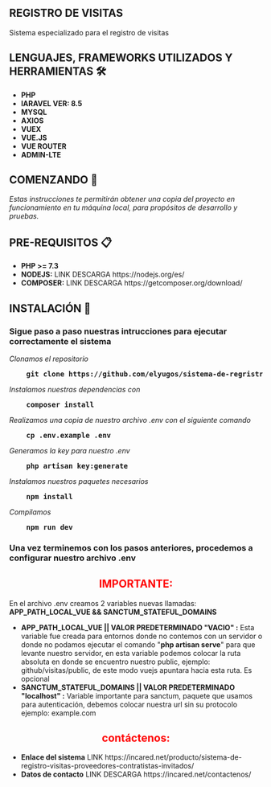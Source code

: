 ## REGISTRO DE VISITAS
<p>Sistema especializado para el registro de visitas</p>

## LENGUAJES, FRAMEWORKS UTILIZADOS Y HERRAMIENTAS <g-emoji class="g-emoji" alias="hammer_and_wrench" fallback-src="https://github.githubassets.com/images/icons/emoji/unicode/1f6e0.png">🛠️</g-emoji>
<ul>
	<li><b>PHP</b></li>
	<li><b>lARAVEL VER: 8.5</b></li>
	<li><b>MYSQL</b></li>
	<li><b>AXIOS</b></li>
	<li><b>VUEX</b></li>
	<li><b>VUE.JS</b></li>
	<li><b>VUE ROUTER</b></li>
	<li><b>ADMIN-LTE</b></li>
</ul>

## COMENZANDO <g-emoji class="g-emoji" alias="rocket" fallback-src="https://github.githubassets.com/images/icons/emoji/unicode/1f680.png">🚀</g-emoji>

<p><em>Estas instrucciones te permitirán obtener una copia del proyecto en funcionamiento en tu máquina local, para propósitos de desarrollo y pruebas.</em></p>

## PRE-REQUISITOS <g-emoji class="g-emoji" alias="clipboard" fallback-src="https://github.githubassets.com/images/icons/emoji/unicode/1f4cb.png">📋</g-emoji>

<ul>
	<li><b>PHP >= 7.3</b></li>
	<li><b>NODEJS:</b> LINK DESCARGA https://nodejs.org/es/</li>
	<li><b>COMPOSER:</b> LINK DESCARGA https://getcomposer.org/download/</li>
</ul>

## INSTALACIÓN <g-emoji class="g-emoji" alias="wrench" fallback-src="https://github.githubassets.com/images/icons/emoji/unicode/1f527.png">🔧</g-emoji>

<h3>Sigue paso a paso nuestras intrucciones para ejecutar correctamente el sistema</h3>

<em>Clonamos el repositorio</em>
<pre>
	<b>git clone https://github.com/elyugos/sistema-de-regristro-de-visitas.git</b>
</pre>
<em>Instalamos nuestras dependencias con</em>
<pre>
	<b>composer install</b>
</pre>
<em>Realizamos una copia de nuestro archivo .env con el siguiente comando</em>
<pre>
	<b>cp .env.example .env</b>
</pre>
<em>Generamos la key para nuestro .env</em>
<pre>
	<b>php artisan key:generate</b>
</pre>
<em>Instalamos nuestros paquetes necesarios </em>
<pre>
	<b>npm install</b>
</pre>
<em> Compilamos </em>
<pre>
	<b>npm run dev</b>
</pre>
<h3>Una vez terminemos con los pasos anteriores, procedemos a configurar nuestro archivo .env</h3>

<h2 style="color:red; text-align: center;"><b>IMPORTANTE:</b></h2>

<p>En el archivo .env creamos 2 variables nuevas llamadas: <b>APP_PATH_LOCAL_VUE && SANCTUM_STATEFUL_DOMAINS</b> </p>	
<ul>
	<li><b>APP_PATH_LOCAL_VUE || VALOR PREDETERMINADO "VACIO" :</b> Esta variable fue creada para entornos donde no contemos con un servidor o donde no podamos ejecutar el comando "<b>php artisan serve</b>" para que levante nuestro servidor, en esta variable podemos colocar la ruta absoluta en donde se encuentro nuestro public, ejemplo: github/visitas/public, de este modo vuejs apuntara hacia esta ruta. Es opcional</li>
	<li><b>SANCTUM_STATEFUL_DOMAINS || VALOR PREDETERMINADO "localhost" :</b> Variable importante para sanctum, paquete que usamos para autenticación, debemos colocar nuestra url sin su protocolo ejemplo: example.com </li>
</ul>

<h2 style="color:red; text-align: center;"><b>contáctenos:</b></h2>

<ul>
	<li><b>Enlace del sistema</b> LINK  https://incared.net/producto/sistema-de-registro-visitas-proveedores-contratistas-invitados/</li>
	<li><b>Datos de contacto</b> LINK DESCARGA https://incared.net/contactenos/</li>
</ul>
